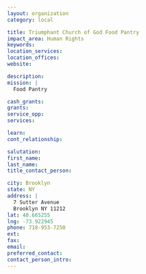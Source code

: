 ```yaml
---
layout: organization
category: local

title: Triumphant Church of God Food Pantry
impact_area: Human Rights
keywords: 
location_services: 
location_offices: 
website: 

description: 
mission: |
  Food Pantry

cash_grants: 
grants: 
service_opp: 
services: 

learn: 
cont_relationship: 

salutation: 
first_name: 
last_name: 
title_contact_person: 

city: Brooklyn
state: NY
address: |
  7 Sutter Avenue  
  Brooklyn NY 11212
lat: 40.665255
lng: -73.922945
phone: 718-953-7250
ext: 
fax: 
email: 
preferred_contact: 
contact_person_intro: 
---
```

